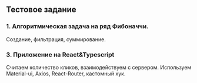 ## Тестовое задание
### 1. Алгоритмическая задача на ряд Фибоначчи.
Создание, фильтрация, суммирование.
### 3. Приложение на React&Typescript
Считаем количество кликов, взаимодействуем с сервером. 
Используем Material-ui, Axios, React-Router, кастомный хук.
